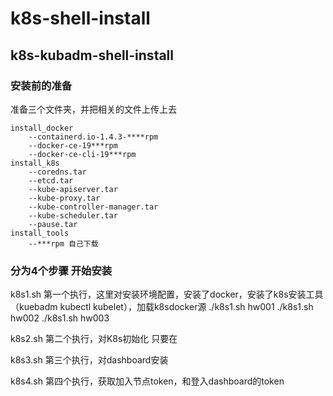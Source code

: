 # k8s-shell-install

## k8s-kubadm-shell-install


### 安装前的准备

准备三个文件夹，并把相关的文件上传上去
```
install_docker
	--containerd.io-1.4.3-****rpm
	--docker-ce-19***rpm
	--docker-ce-cli-19***rpm
install_k8s
	--coredns.tar
	--etcd.tar
	--kube-apiserver.tar
	--kube-proxy.tar
	--kube-controller-manager.tar
	--kube-scheduler.tar
	--pause.tar
install_tools
	--***rpm 自己下载
```

### 分为4个步骤 开始安装


k8s1.sh 第一个执行，这里对安装环境配置，安装了docker，安装了k8s安装工具（kuebadm kubectl kubelet），加载k8sdocker源
./k8s1.sh hw001
./k8s1.sh hw002
./k8s1.sh hw003

k8s2.sh 第二个执行，对K8s初始化
只要在

k8s3.sh 第三个执行，对dashboard安装

k8s4.sh 第四个执行，获取加入节点token，和登入dashboard的token


